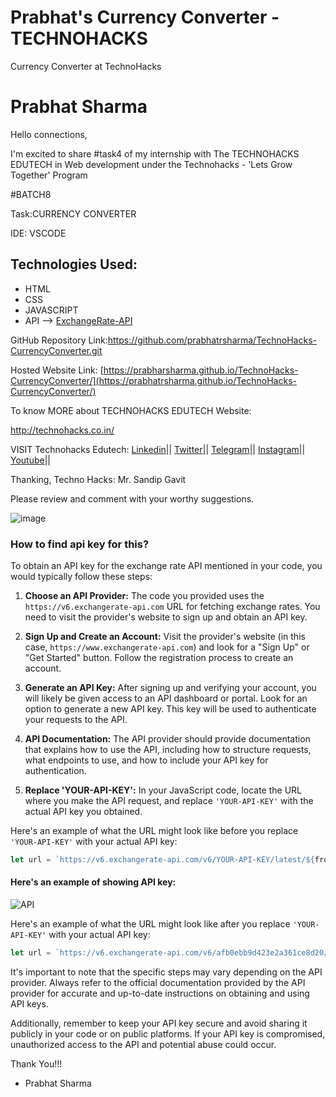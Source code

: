 # Prabhat's Currency Converter - TECHNOHACKS

Currency Converter at TechnoHacks

# Prabhat Sharma

Hello connections,

I'm excited to share #task4 of my internship with The TECHNOHACKS EDUTECH in Web development under the Technohacks - 'Lets Grow Together' Program

#BATCH8

Task:CURRENCY CONVERTER

IDE: VSCODE

## Technologies Used:
- HTML
- CSS
- JAVASCRIPT
- API --> <a href="https://www.exchangerate-api.com"> ExchangeRate-API</a>

GitHub Repository Link:https://github.com/prabhatrsharma/TechnoHacks-CurrencyConverter.git

Hosted Website Link: [https://prabharsharma.github.io/TechnoHacks-CurrencyConverter/](https://prabhatrsharma.github.io/TechnoHacks-CurrencyConverter/)

To know MORE about TECHNOHACKS EDUTECH Website: 

http://technohacks.co.in/

VISIT Technohacks Edutech: 
<a href="https://www.linkedin.com/company/technohacks-edutech/"> Linkedin</a>||
<a href="https://twitter.com/technohacksedu"> Twitter</a>||
<a href="https://telegram.me/TechnoHacksofficial"> Telegram</a>||
<a href="https://www.instagram.com/technohacks.co.in"> Instagram</a>||
<a href="https://www.youtube.com/channel/UCwuh25VS9J9ApJ7Yomw_Lqw"> Youtube</a>||<br>

Thanking,
Techno Hacks:
Mr. Sandip Gavit

Please review and comment with your worthy suggestions.

![image](https://github.com/prabhatrsharma/TechnoHacks-CurrencyConverter/assets/118990267/0fb7b586-da41-4966-a41a-19d0270274d0)


### How to find api key for this?

To obtain an API key for the exchange rate API mentioned in your code, you would typically follow these steps:

1. **Choose an API Provider:** The code you provided uses the `https://v6.exchangerate-api.com` URL for fetching exchange rates. You need to visit the provider's website to sign up and obtain an API key.

2. **Sign Up and Create an Account:** Visit the provider's website (in this case, `https://www.exchangerate-api.com`) and look for a "Sign Up" or "Get Started" button. Follow the registration process to create an account.

3. **Generate an API Key:** After signing up and verifying your account, you will likely be given access to an API dashboard or portal. Look for an option to generate a new API key. This key will be used to authenticate your requests to the API.

4. **API Documentation:** The API provider should provide documentation that explains how to use the API, including how to structure requests, what endpoints to use, and how to include your API key for authentication.

5. **Replace 'YOUR-API-KEY':** In your JavaScript code, locate the URL where you make the API request, and replace `'YOUR-API-KEY'` with the actual API key you obtained.

Here's an example of what the URL might look like before you replace `'YOUR-API-KEY'` with your actual API key:

```javascript
let url = `https://v6.exchangerate-api.com/v6/YOUR-API-KEY/latest/${fromCurrency.value}`;
```

#### Here's an example of showing API key:
![API](https://github.com/prabhatrsharma/TechnoHacks-CurrencyConverter/assets/118990267/d4f10bcc-b970-4bc4-bc3a-190297f1cf94)


Here's an example of what the URL might look like after you replace `'YOUR-API-KEY'` with your actual API key:

```javascript
let url = `https://v6.exchangerate-api.com/v6/afb0ebb9d423e2a361ce8d20/latest/${fromCurrency.value}`;
```

It's important to note that the specific steps may vary depending on the API provider. Always refer to the official documentation provided by the API provider for accurate and up-to-date instructions on obtaining and using API keys.

Additionally, remember to keep your API key secure and avoid sharing it publicly in your code or on public platforms. If your API key is compromised, unauthorized access to the API and potential abuse could occur.


Thank You!!!

- Prabhat Sharma
